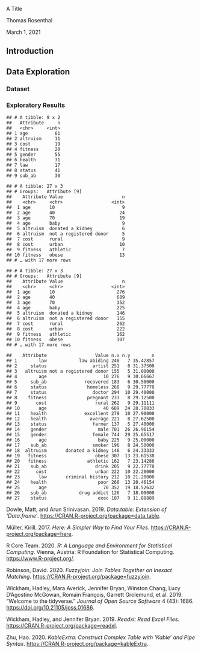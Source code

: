 A Title

Thomas Rosenthal

March 1, 2021

## Introduction

## Data Exploration

### Dataset

### Exploratory Results

    ## # A tibble: 9 x 2
    ##   Attribute     n
    ##   <chr>     <int>
    ## 1 age          61
    ## 2 altruism     11
    ## 3 cost         19
    ## 4 fitness      28
    ## 5 gender       55
    ## 6 health       31
    ## 7 law          17
    ## 8 status       41
    ## 9 sub_ab       30

    ## # A tibble: 27 x 3
    ## # Groups:   Attribute [9]
    ##    Attribute Value                      n
    ##    <chr>     <chr>                  <int>
    ##  1 age       10                         9
    ##  2 age       40                        24
    ##  3 age       70                        19
    ##  4 age       baby                       9
    ##  5 altruism  donated a kidney           6
    ##  6 altruism  not a registered donor     5
    ##  7 cost      rural                      9
    ##  8 cost      urban                     10
    ##  9 fitness   athletic                   7
    ## 10 fitness   obese                     13
    ## # … with 17 more rows

    ## # A tibble: 27 x 3
    ## # Groups:   Attribute [9]
    ##    Attribute Value                      n
    ##    <chr>     <chr>                  <int>
    ##  1 age       10                       276
    ##  2 age       40                       689
    ##  3 age       70                       352
    ##  4 age       baby                     225
    ##  5 altruism  donated a kidney         146
    ##  6 altruism  not a registered donor   155
    ##  7 cost      rural                    262
    ##  8 cost      urban                    222
    ##  9 fitness   athletic                 162
    ## 10 fitness   obese                    307
    ## # … with 17 more rows

    ##    Attribute                  Value n.x n.y        n
    ## 1        law            law abiding 248   7 35.42857
    ## 2     status                 artist 251   8 31.37500
    ## 3   altruism not a registered donor 155   5 31.00000
    ## 4        age                     10 276   9 30.66667
    ## 5     sub_ab              recovered 183   6 30.50000
    ## 6     status               homeless 268   9 29.77778
    ## 7     status                 doctor 294  10 29.40000
    ## 8    fitness               pregnant 233   8 29.12500
    ## 9       cost                  rural 262   9 29.11111
    ## 10       age                     40 689  24 28.70833
    ## 11    health              excellent 279  10 27.90000
    ## 12    health                average 221   8 27.62500
    ## 13    status                 farmer 137   5 27.40000
    ## 14    gender                   male 701  26 26.96154
    ## 15    gender                 female 744  29 25.65517
    ## 16       age                   baby 225   9 25.00000
    ## 17    sub_ab                 smoker 196   8 24.50000
    ## 18  altruism       donated a kidney 146   6 24.33333
    ## 19   fitness                  obese 307  13 23.61538
    ## 20   fitness               athletic 162   7 23.14286
    ## 21    sub_ab                  drink 205   9 22.77778
    ## 22      cost                  urban 222  10 22.20000
    ## 23       law       criminal history 212  10 21.20000
    ## 24    health                   poor 266  13 20.46154
    ## 25       age                     70 352  19 18.52632
    ## 26    sub_ab            drug addict 126   7 18.00000
    ## 27    status                   exec 107   9 11.88889

<div id="refs" class="references">

<div id="ref-data.table">

Dowle, Matt, and Arun Srinivasan. 2019. *Data.table: Extension of
‘Data.frame‘*. <https://CRAN.R-project.org/package=data.table>.

</div>

<div id="ref-here">

Müller, Kirill. 2017. *Here: A Simpler Way to Find Your Files*.
<https://CRAN.R-project.org/package=here>.

</div>

<div id="ref-R">

R Core Team. 2020. *R: A Language and Environment for Statistical
Computing*. Vienna, Austria: R Foundation for Statistical Computing.
<https://www.R-project.org/>.

</div>

<div id="ref-fuzzyjoin">

Robinson, David. 2020. *Fuzzyjoin: Join Tables Together on Inexact
Matching*. <https://CRAN.R-project.org/package=fuzzyjoin>.

</div>

<div id="ref-tidyverse">

Wickham, Hadley, Mara Averick, Jennifer Bryan, Winston Chang, Lucy
D’Agostino McGowan, Romain François, Garrett Grolemund, et al. 2019.
“Welcome to the tidyverse.” *Journal of Open Source Software* 4 (43):
1686. <https://doi.org/10.21105/joss.01686>.

</div>

<div id="ref-readxl">

Wickham, Hadley, and Jennifer Bryan. 2019. *Readxl: Read Excel Files*.
<https://CRAN.R-project.org/package=readxl>.

</div>

<div id="ref-kableExtra">

Zhu, Hao. 2020. *KableExtra: Construct Complex Table with ’Kable’ and
Pipe Syntax*. <https://CRAN.R-project.org/package=kableExtra>.

</div>

</div>
